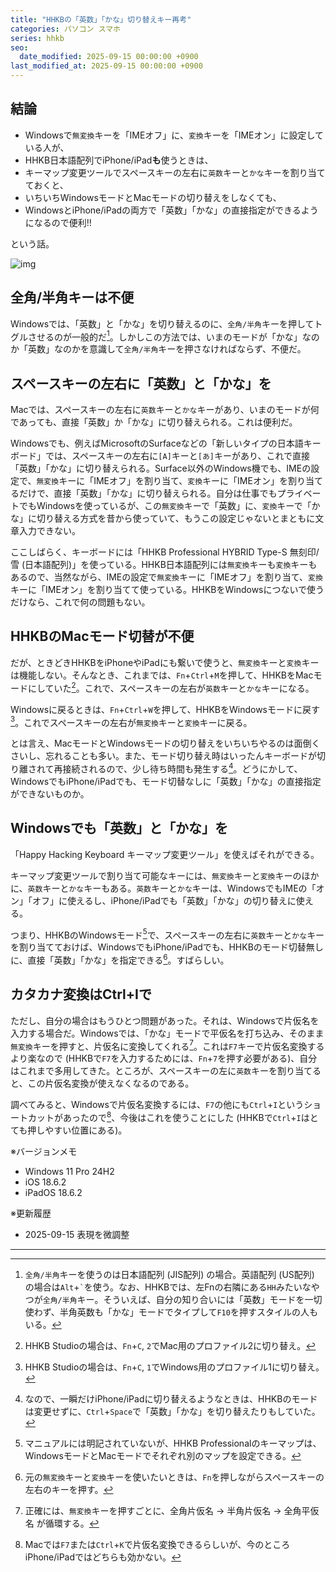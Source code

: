 ```yaml
---
title: "HHKBの「英数」「かな」切り替えキー再考"
categories: パソコン スマホ
series: hhkb
seo:
  date_modified: 2025-09-15 00:00:00 +0900
last_modified_at: 2025-09-15 00:00:00 +0900
---
```


## 結論

- Windowsで`無変換`キーを「IMEオフ」に、`変換`キーを「IMEオン」に設定している人が、
- HHKB日本語配列でiPhone/iPad**も**使うときは、
- キーマップ変更ツールでスペースキーの左右に`英数`キーと`かな`キーを割り当てておくと、
- いちいちWindowsモードとMacモードの切り替えをしなくても、
- WindowsとiPhone/iPadの両方で「英数」「かな」の直接指定ができるようになるので便利!!

という話。

![img](img/20250907-001.png)

## 全角/半角キーは不便

Windowsでは、「英数」と「かな」を切り替えるのに、`全角/半角`キーを押してトグルさせるのが一般的だ[^1]。しかしこの方法では、いまのモードが「かな」なのか「英数」なのかを意識して`全角/半角`キーを押さなければならず、不便だ。

[^1]: `全角/半角`キーを使うのは日本語配列 (JIS配列) の場合。英語配列 (US配列) の場合は`Alt`+`` ` ``を使う。なお、HHKBでは、左Fnの右隣にある`HH`みたいなやつが`全角/半角`キー。そういえば、自分の知り合いには「英数」モードを一切使わず、半角英数も「かな」モードでタイプして`F10`を押すスタイルの人もいる。

## スペースキーの左右に「英数」と「かな」を

Macでは、スペースキーの左右に`英数`キーと`かな`キーがあり、いまのモードが何であっても、直接「英数」か「かな」に切り替えられる。これは便利だ。

Windowsでも、例えばMicrosoftのSurfaceなどの「新しいタイプの日本語キーボード」では、スペースキーの左右に`[A]`キーと`[あ]`キーがあり、これで直接「英数」「かな」に切り替えられる。Surface以外のWindows機でも、IMEの設定で、`無変換`キーに「IMEオフ」を割り当て、`変換`キーに「IMEオン」を割り当てるだけで、直接「英数」「かな」に切り替えられる。自分は仕事でもプライベートでもWindowsを使っているが、この`無変換`キーで「英数」に、`変換`キーで「かな」に切り替える方式を昔から使っていて、もうこの設定じゃないとまともに文章入力できない。

ここしばらく、キーボードには「HHKB Professional HYBRID Type-S 無刻印/雪 (日本語配列)」を使っている。HHKB日本語配列には`無変換`キーも`変換`キーもあるので、当然ながら、IMEの設定で`無変換`キーに「IMEオフ」を割り当て、`変換`キーに「IMEオン」を割り当てて使っている。HHKBをWindowsにつないで使うだけなら、これで何の問題もない。

## HHKBのMacモード切替が不便

だが、ときどきHHKBをiPhoneやiPadにも繋いで使うと、`無変換`キーと`変換`キーは機能しない。そんなとき、これまでは、`Fn`+`Ctrl`+`M`を押して、HHKBをMacモードにしていた[^2]。これで、スペースキーの左右が`英数`キーと`かな`キーになる。

[^2]: HHKB Studioの場合は、`Fn`+`C`, `2`でMac用のプロファイル2に切り替え。

Windowsに戻るときは、`Fn`+`Ctrl`+`W`を押して、HHKBをWindowsモードに戻す[^3]。これでスペースキーの左右が`無変換`キーと`変換`キーに戻る。

[^3]: HHKB Studioの場合は、`Fn`+`C`, `1`でWindows用のプロファイル1に切り替え。

とは言え、MacモードとWindowsモードの切り替えをいちいちやるのは面倒くさいし、忘れることも多い。また、モード切り替え時はいったんキーボードが切り離されて再接続されるので、少し待ち時間も発生する[^4]。どうにかして、WindowsでもiPhone/iPadでも、モード切替なしに「英数」「かな」の直接指定ができないものか。

[^4]: なので、一瞬だけiPhone/iPadに切り替えるようなときは、HHKBのモードは変更せずに、`Ctrl`+`Space`で「英数」「かな」を切り替えたりもしていた。

## Windowsでも「英数」と「かな」を

「Happy Hacking Keyboard キーマップ変更ツール」を使えばそれができる。

キーマップ変更ツールで割り当て可能なキーには、`無変換`キーと`変換`キーのほかに、`英数`キーと`かな`キーもある。`英数`キーと`かな`キーは、WindowsでもIMEの「オン」「オフ」に使えるし、iPhone/iPadでも「英数」「かな」の切り替えに使える。

つまり、HHKBのWindowsモード[^5]で、スペースキーの左右に`英数`キーと`かな`キーを割り当てておけば、WindowsでもiPhone/iPadでも、HHKBのモード切替無しに、直接「英数」「かな」を指定できる[^6]。すばらしい。

[^5]: マニュアルには明記されていないが、HHKB Professionalのキーマップは、WindowsモードとMacモードでそれぞれ別のマップを設定できる。
[^6]: 元の`無変換`キーと`変換`キーを使いたいときは、`Fn`を押しながらスペースキーの左右のキーを押す。

## カタカナ変換はCtrl+Iで

ただし、自分の場合はもうひとつ問題があった。それは、Windowsで片仮名を入力する場合だ。Windowsでは、「かな」モードで平仮名を打ち込み、そのまま`無変換`キーを押すと、片仮名に変換してくれる[^7]。これは`F7`キーで片仮名変換するより楽なので (HHKBで`F7`を入力するためには、`Fn`+`7`を押す必要がある)、自分はこれまで多用してきた。ところが、スペースキーの左に`英数`キーを割り当てると、この片仮名変換が使えなくなるのである。

[^7]: 正確には、`無変換`キーを押すごとに、全角片仮名 → 半角片仮名 → 全角平仮名 が循環する。

調べてみると、Windowsで片仮名変換するには、`F7`の他にも`Ctrl`+`I`というショートカットがあったので[^8]、今後はこれを使うことにした (HHKBで`Ctrl`+`I`はとても押しやすい位置にある)。

[^8]: Macでは`F7`または`Ctrl`+`K`で片仮名変換できるらしいが、今のところiPhone/iPadではどちらも効かない。

※バージョンメモ

- Windows 11 Pro 24H2
- iOS 18.6.2
- iPadOS 18.6.2

※更新履歴

- 2025-09-15 表現を微調整

---
